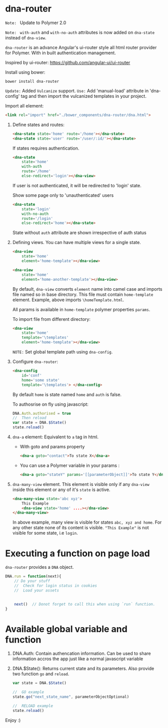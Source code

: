 # dna-router
`Note: ` Update to Polymer 2.0

`Note: ` `with-auth` and `with-no-auth` attributes is now added on `dna-state` instead of `dna-view`.

`dna-router` is an advance Angular's ui-router style all html router provider for Polymer. With in built authentication management.

Inspired by ui-router: https://github.com/angular-ui/ui-router

Install using bower:
```script
bower install dna-router
```
`Update:` Added `Vulcanize` support.
`Use:` Add 'manual-load' attribute in 'dna-config' tag and then import the vulcanized templates in your project.

<!-- Download starter kit at : <a href='https://github.com/Saquib764/starter-kit-dna-router'>https://github.com/Saquib764/starter-kit-dna-router</a> -->


Import all element:
```html
<link rel="import" href="./bower_components/dna-router/dna.html">
```

1. Define states and routes:

	```html
	<dna-state state='home' route='/home'></dna-state>
	<dna-state state='user' route='/user/:id/'></dna-state>
	```
	If states requires authentication.
	```html
	<dna-state
		state='home'
		with-auth
		route='/home'
		else-redirect='login'></dna-view>
	```
	If user is not authenticated, it will be redirected to 'login' state. 

	Show some page only to 'unauthenticated' users
	```html
	<dna-state
		state='login'
		with-no-auth
		route='/login'
		else-redirect='home'></dna-state>
	```

	State without `auth` attribute are shown irrespective of auth status

2. Defining views. You can have multiple views for a single state.
	```html
	<dna-view
		state='home'
		element='home-template'></dna-view>

	<dna-view
		state='home'
		element='home-another-template'></dna-view>
	```
	By default, `dna-view` converts `element` name into camel case and imports file named so in base directory. This file must contain `home-template` element. Example, above imports `\homeTemplate.html`.

	All params is available in `home-template` polymer properties `params`.

	To import file from different directory:
	```html
	<dna-view
		state='home'
		template='\templates'
		element='home-template'></dna-view>
	```
	`NOTE:` Set global template path using `dna-config`.


3. Configure `dna-router`:
	```html
	<dna-config
		id='conf'
		home='some state'
		template='\templates'> </dna-config>
	```
	By default `home` is state named `home` and `auth` is false.

	To authosrise on fly using javascript:
	```js
	DNA.Auth.authorised = true
	//	Then reload
	var state = DNA.$State()
	state.reload()
	```
4. `dna-a` element:
	Equivalent to `a` tag in html.
	- With goto and params property
		```html
		<dna-a goto="contact">To state X</dna-a>
		```
	- You can use a Polymer variable in your params :
		```html
		<dna-a goto="stateY" params='[[parameterObject]]'>To state Y</dna-a>
		```

5. `dna-many-view` element.
	This element is visible only if any `dna-view` inside this element or any of it's `state` is active.
	```html
	<dna-many-view state='abc xyz'>
		This Example
		<dna-view state='home' ....></dna-view>
	</dna-many-view>
	```
	In above example, many view is visible for states `abc, xyz and home`. For any other state none of its content is visible. `"This Example"` is not visible for some state, i.e `login`.

<!-- 6. Define State for wrong url or page not found:
	
	Declare state to be used for wrong url in `dna-config` :

	```html
	<dna-config
		id='conf'
		home='some state'
		wrong-url='notfound'
		auth  // authorise
		template='\templates'> </dna-config>
	```

	Then simply define a state with name `notfound` (state name can be anything) and create a view for same.

	Define the route
	```html
	<dna-new-state state='notfound' route='/notfound'></dna-new-state>
	```
	Create a `dna-view` with state `notfound` and set an element that will be shown when no page is found
	```html
	<dna-view
		state='notfound'
		element='notfound-template'></dna-view>
	```
 -->

# Executing a function on page load
`dna-router` provides a `DNA` object.
```js
DNA.run = function(next){
	// Do your stuff
	//	Check for login status in cookies
	//	Load your assets

	
	next()	// Donot forget to call this when using `run` function.
}
```

# Available global variable and function
1.	DNA.Auth: Contain authencation information. Can be used to share information accros the app just like a normal javascript variable
2.	DNA.$State(): Returns current state and its parameters. Also provide two function `go` and `reload`.

	
	```js
	var state = DNA.$State()

	//	GO example
	state.go("next_state_name", parameterObjectOptional)

	//	RELOAD example
	state.reload()

	```


Enjoy :)
